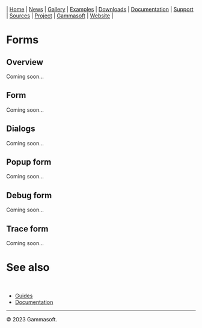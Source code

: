 | [Home](home.md) | [News](news.md) | [Gallery](gallery.md) | [Examples](examples.md) | [Downloads](downloads.md) | [Documentation](documentation.md) | [Support](support.md) | [Sources](https://github.com/gammasoft71/xtd) | [Project](https://sourceforge.net/projects/xtdpro/) | [Gammasoft](gammasoft.md) | [Website](https://gammasoft71.github.io/xtd) |

# Forms

## Overview

Coming soon...

## Form

Coming soon...

## Dialogs

Coming soon...

## Popup form

Coming soon...

## Debug form

Coming soon...

## Trace form

Coming soon...

# See also
​
* [Guides](guides.md)
* [Documentation](documentation.md)

______________________________________________________________________________________________

© 2023 Gammasoft.
